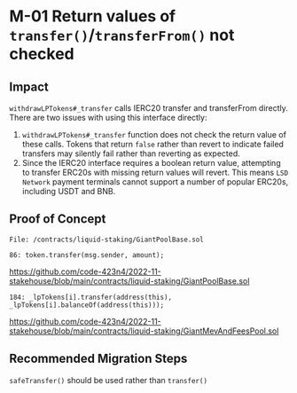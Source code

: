 # M-01 Return values of `transfer()`/`transferFrom()` not checked

## Impact

`withdrawLPTokens#_transfer` calls IERC20 transfer and transferFrom directly. There are two issues with using this interface directly:

1. `withdrawLPTokens#_transfer` function does not check the return value of these calls. Tokens that return `false` rather than revert to indicate failed transfers may silently fail rather than reverting as expected.
2. Since the IERC20 interface requires a boolean return value, attempting to transfer ERC20s with missing return values will revert. This means `LSD Network` payment terminals cannot support a number of popular ERC20s, including USDT and BNB.

## Proof of Concept

```solidity
File: /contracts/liquid-staking/GiantPoolBase.sol

86: token.transfer(msg.sender, amount);
```

https://github.com/code-423n4/2022-11-stakehouse/blob/main/contracts/liquid-staking/GiantPoolBase.sol

```solidity
184: _lpTokens[i].transfer(address(this), _lpTokens[i].balanceOf(address(this)));
```

https://github.com/code-423n4/2022-11-stakehouse/blob/main/contracts/liquid-staking/GiantMevAndFeesPool.sol

## Recommended Migration Steps

`safeTransfer()` should be used rather than `transfer()`
